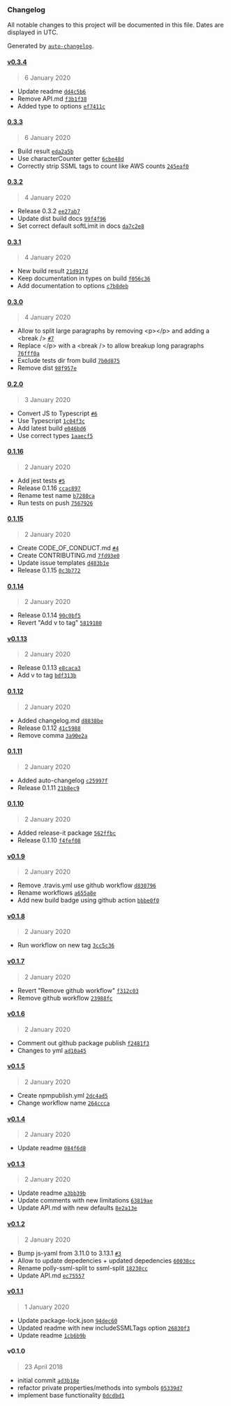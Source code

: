 ### Changelog

All notable changes to this project will be documented in this file. Dates are displayed in UTC.

Generated by [`auto-changelog`](https://github.com/CookPete/auto-changelog).

#### [v0.3.4](https://github.com/jvandenaardweg/ssml-split/compare/0.3.3...v0.3.4)

> 6 January 2020

- Update readme [`dd4c5b6`](https://github.com/jvandenaardweg/ssml-split/commit/dd4c5b604772b014a8c08e2811991e812967cbb6)
- Remove API.md [`f3b1f38`](https://github.com/jvandenaardweg/ssml-split/commit/f3b1f384d76d85cefc4e0cdc2a41630bb5f3e436)
- Added type to options [`ef7411c`](https://github.com/jvandenaardweg/ssml-split/commit/ef7411cfbeda8f3681ef7817df1fc7b557e9d240)

#### [0.3.3](https://github.com/jvandenaardweg/ssml-split/compare/0.3.2...0.3.3)

> 6 January 2020

- Build result [`eda2a5b`](https://github.com/jvandenaardweg/ssml-split/commit/eda2a5b2da1d6c68d6af2b420bc383dd54b2777e)
- Use characterCounter getter [`6cbe48d`](https://github.com/jvandenaardweg/ssml-split/commit/6cbe48da35f19847d1a6b03d564450a28edfe858)
- Correctly strip SSML tags to count like AWS counts [`245eaf0`](https://github.com/jvandenaardweg/ssml-split/commit/245eaf0103ba61b385a90d0ac1ec11d76a12569d)

#### [0.3.2](https://github.com/jvandenaardweg/ssml-split/compare/0.3.1...0.3.2)

> 4 January 2020

- Release 0.3.2 [`ee27ab7`](https://github.com/jvandenaardweg/ssml-split/commit/ee27ab714cc55be9a399e70d88e888543f646a59)
- Update dist build docs [`99f4f96`](https://github.com/jvandenaardweg/ssml-split/commit/99f4f969c97b5e1d3683039e689e6983194ed832)
- Set correct default softLimit in docs [`da7c2e8`](https://github.com/jvandenaardweg/ssml-split/commit/da7c2e803b4cf3f9aaac98668c917c936f7d9cbd)

#### [0.3.1](https://github.com/jvandenaardweg/ssml-split/compare/0.3.0...0.3.1)

> 4 January 2020

- New build result [`21d917d`](https://github.com/jvandenaardweg/ssml-split/commit/21d917dcac8e52a992d96ebba1b3a58adba08720)
- Keep documentation in types on build [`f056c36`](https://github.com/jvandenaardweg/ssml-split/commit/f056c368766912364e1eb9253935cc5952fbc099)
- Add documentation to options [`c7b8deb`](https://github.com/jvandenaardweg/ssml-split/commit/c7b8debd2861dcddb80a706be251c3b25d1a7ca3)

#### [0.3.0](https://github.com/jvandenaardweg/ssml-split/compare/0.2.0...0.3.0)

> 4 January 2020

- Allow to split large paragraphs by removing &lt;p&gt;&lt;/p&gt; and adding a &lt;break /&gt; [`#7`](https://github.com/jvandenaardweg/ssml-split/pull/7)
- Replace &lt;/p&gt; with a &lt;break /&gt; to allow breakup long paragraphs [`76fff0a`](https://github.com/jvandenaardweg/ssml-split/commit/76fff0afc4c138e3f461158677b62a77671df1db)
- Exclude tests dir from build [`7b0d875`](https://github.com/jvandenaardweg/ssml-split/commit/7b0d875ec72ab564605f50c44244bdd320611c0a)
- Remove dist [`98f957e`](https://github.com/jvandenaardweg/ssml-split/commit/98f957e8b846b10db6ccb8aa53d126e089e81544)

#### [0.2.0](https://github.com/jvandenaardweg/ssml-split/compare/0.1.16...0.2.0)

> 3 January 2020

- Convert JS to Typescript [`#6`](https://github.com/jvandenaardweg/ssml-split/pull/6)
- Use Typescript [`1c04f3c`](https://github.com/jvandenaardweg/ssml-split/commit/1c04f3c1a46bcd2c18af1acccdee38f2f78708f8)
- Add latest build [`e046bd6`](https://github.com/jvandenaardweg/ssml-split/commit/e046bd6791108e4efe80c7c97f0890e1b20ca283)
- Use correct types [`1aaecf5`](https://github.com/jvandenaardweg/ssml-split/commit/1aaecf5e696e3177c5cf157808da3f4b5b4a7d7b)

#### [0.1.16](https://github.com/jvandenaardweg/ssml-split/compare/0.1.15...0.1.16)

> 2 January 2020

- Add jest tests [`#5`](https://github.com/jvandenaardweg/ssml-split/pull/5)
- Release 0.1.16 [`ccac897`](https://github.com/jvandenaardweg/ssml-split/commit/ccac897031bce8bcd17bfe3f8ffb48a53048ee3d)
- Rename test name [`b7280ca`](https://github.com/jvandenaardweg/ssml-split/commit/b7280ca5088ecf6c5512c602e5286eb49081b316)
- Run tests on push [`7567926`](https://github.com/jvandenaardweg/ssml-split/commit/7567926328d4e64f8268cdb4f22d43c2681232d2)

#### [0.1.15](https://github.com/jvandenaardweg/ssml-split/compare/0.1.14...0.1.15)

> 2 January 2020

- Create CODE_OF_CONDUCT.md [`#4`](https://github.com/jvandenaardweg/ssml-split/pull/4)
- Create CONTRIBUTING.md [`7fd93e0`](https://github.com/jvandenaardweg/ssml-split/commit/7fd93e0757b166de29dc345076ebd72de6eed7c9)
- Update issue templates [`d483b1e`](https://github.com/jvandenaardweg/ssml-split/commit/d483b1e910e711b5dfe9a0c1c1a7c0cb34af833d)
- Release 0.1.15 [`0c3b772`](https://github.com/jvandenaardweg/ssml-split/commit/0c3b772cf5281c922aff1f9758b1d7494c5ab489)

#### [0.1.14](https://github.com/jvandenaardweg/ssml-split/compare/v0.1.13...0.1.14)

> 2 January 2020

- Release 0.1.14 [`90c0bf5`](https://github.com/jvandenaardweg/ssml-split/commit/90c0bf5794f43eea8b979c9b521c3698af5c17b2)
- Revert "Add v to tag" [`5819180`](https://github.com/jvandenaardweg/ssml-split/commit/5819180b3f247ddf603ceac9b5d529d968017cec)

#### [v0.1.13](https://github.com/jvandenaardweg/ssml-split/compare/0.1.12...v0.1.13)

> 2 January 2020

- Release 0.1.13 [`e8caca3`](https://github.com/jvandenaardweg/ssml-split/commit/e8caca3ff4b06b60836cd9ea048f93b82a717800)
- Add v to tag [`bdf313b`](https://github.com/jvandenaardweg/ssml-split/commit/bdf313bb2488ebe8742ce3e62fff6a226cbd3e86)

#### [0.1.12](https://github.com/jvandenaardweg/ssml-split/compare/0.1.11...0.1.12)

> 2 January 2020

- Added changelog.md [`d8838be`](https://github.com/jvandenaardweg/ssml-split/commit/d8838be087cea1f9b452acb32987f389695ffe7e)
- Release 0.1.12 [`41c5988`](https://github.com/jvandenaardweg/ssml-split/commit/41c598803df3b9ec757b4e78d1a8c82ea2a21a55)
- Remove comma [`3a90e2a`](https://github.com/jvandenaardweg/ssml-split/commit/3a90e2a746acb4bb44b964fbb4d473a327430fc2)

#### [0.1.11](https://github.com/jvandenaardweg/ssml-split/compare/0.1.10...0.1.11)

> 2 January 2020

- Added auto-changelog [`c25997f`](https://github.com/jvandenaardweg/ssml-split/commit/c25997f0659d766fa2a2fcb9df77d3b3b508166e)
- Release 0.1.11 [`21b8ec9`](https://github.com/jvandenaardweg/ssml-split/commit/21b8ec9e8738cf6b03d29c3d4d9bc5e53f3ba6a6)

#### [0.1.10](https://github.com/jvandenaardweg/ssml-split/compare/v0.1.9...0.1.10)

> 2 January 2020

- Added release-it package [`562ffbc`](https://github.com/jvandenaardweg/ssml-split/commit/562ffbc64b331bbddd14769136395cd4b3a52435)
- Release 0.1.10 [`f4fef08`](https://github.com/jvandenaardweg/ssml-split/commit/f4fef08e2d3742c927559dc2a5431e733ba12d22)

#### [v0.1.9](https://github.com/jvandenaardweg/ssml-split/compare/v0.1.8...v0.1.9)

> 2 January 2020

- Remove .travis.yml use github workflow [`d830796`](https://github.com/jvandenaardweg/ssml-split/commit/d8307966528dd59ca6e87587a8d1a1b61311f25f)
- Rename workflows [`a655a8e`](https://github.com/jvandenaardweg/ssml-split/commit/a655a8eb5859d4ff5fbe01023a9c9421744e58b0)
- Add new build badge using github action [`bbbe0f0`](https://github.com/jvandenaardweg/ssml-split/commit/bbbe0f087dee840a60eb57ab8d6e4ce947da0ddb)

#### [v0.1.8](https://github.com/jvandenaardweg/ssml-split/compare/v0.1.7...v0.1.8)

> 2 January 2020

- Run workflow on new tag [`3cc5c36`](https://github.com/jvandenaardweg/ssml-split/commit/3cc5c367f33c75a53383dd761e678147022dd6e2)

#### [v0.1.7](https://github.com/jvandenaardweg/ssml-split/compare/v0.1.6...v0.1.7)

> 2 January 2020

- Revert "Remove github workflow" [`f312c03`](https://github.com/jvandenaardweg/ssml-split/commit/f312c03b68663be41534801fd5083a08538bda9d)
- Remove github workflow [`23988fc`](https://github.com/jvandenaardweg/ssml-split/commit/23988fc84e7d9e8f194bfa64c5c80074f2f45749)

#### [v0.1.6](https://github.com/jvandenaardweg/ssml-split/compare/v0.1.5...v0.1.6)

> 2 January 2020

- Comment out github package publish [`f2481f3`](https://github.com/jvandenaardweg/ssml-split/commit/f2481f3ff6444c056b5a353becff02142b572811)
- Changes to yml [`ad10a45`](https://github.com/jvandenaardweg/ssml-split/commit/ad10a45d2f37232367234dfee814567a62a5c7ac)

#### [v0.1.5](https://github.com/jvandenaardweg/ssml-split/compare/v0.1.4...v0.1.5)

> 2 January 2020

- Create npmpublish.yml [`2dc4ad5`](https://github.com/jvandenaardweg/ssml-split/commit/2dc4ad56dd209f477925e55e8784c6b8231598f7)
- Change workflow name [`264ccca`](https://github.com/jvandenaardweg/ssml-split/commit/264cccae065763d161708cff8881e12bdbc8dc91)

#### [v0.1.4](https://github.com/jvandenaardweg/ssml-split/compare/v0.1.3...v0.1.4)

> 2 January 2020

- Update readme [`084f6d8`](https://github.com/jvandenaardweg/ssml-split/commit/084f6d81e83e9d3f33ad8ae3aae623ee3ceb1b1e)

#### [v0.1.3](https://github.com/jvandenaardweg/ssml-split/compare/v0.1.2...v0.1.3)

> 2 January 2020

- Update readme [`a3bb39b`](https://github.com/jvandenaardweg/ssml-split/commit/a3bb39b9979e076484dff76abf917b203c288fb4)
- Update comments with new limitations [`63819ae`](https://github.com/jvandenaardweg/ssml-split/commit/63819ae0b6ede154c8cb2c28aa4006cffc0bd76f)
- Update API.md with new defaults [`8e2a13e`](https://github.com/jvandenaardweg/ssml-split/commit/8e2a13ecc9f9511280c74569345b7ed178eb131f)

#### [v0.1.2](https://github.com/jvandenaardweg/ssml-split/compare/v0.1.1...v0.1.2)

> 2 January 2020

- Bump js-yaml from 3.11.0 to 3.13.1 [`#3`](https://github.com/jvandenaardweg/ssml-split/pull/3)
- Allow to update depedencies + updated depedencies [`60038cc`](https://github.com/jvandenaardweg/ssml-split/commit/60038ccdf7a2fda995a0c87092410449f37bf50a)
- Rename polly-ssml-split to ssml-split [`18230cc`](https://github.com/jvandenaardweg/ssml-split/commit/18230cc3f899255b2afa0b860a04f60925eebf9a)
- Update API.md [`ec75557`](https://github.com/jvandenaardweg/ssml-split/commit/ec75557ae6950931ecb2279d6053eef18080e5e9)

#### [v0.1.1](https://github.com/jvandenaardweg/ssml-split/compare/v0.1.0...v0.1.1)

> 1 January 2020

- Update package-lock.json [`94dec60`](https://github.com/jvandenaardweg/ssml-split/commit/94dec60feba545321c3ede66640631dd23b0d65e)
- Updated readme with new includeSSMLTags option [`26830f3`](https://github.com/jvandenaardweg/ssml-split/commit/26830f34eae323afb0b22ea5cf55660c5adf4c5a)
- Update readme [`1cb6b9b`](https://github.com/jvandenaardweg/ssml-split/commit/1cb6b9b483a4c61caad9ad9aff0d29c317064f40)

#### v0.1.0

> 23 April 2018

- initial commit [`ad3b18e`](https://github.com/jvandenaardweg/ssml-split/commit/ad3b18e21c70458678e02a220e63c5f0d7823e02)
- refactor private properties/methods into symbols [`05339d7`](https://github.com/jvandenaardweg/ssml-split/commit/05339d7c8d8c5ebc6af1c44c0b01a56193551c3f)
- implement base functionality [`0dcdbd1`](https://github.com/jvandenaardweg/ssml-split/commit/0dcdbd18e49d968d89971c5cee118f72b1d48a9b)
